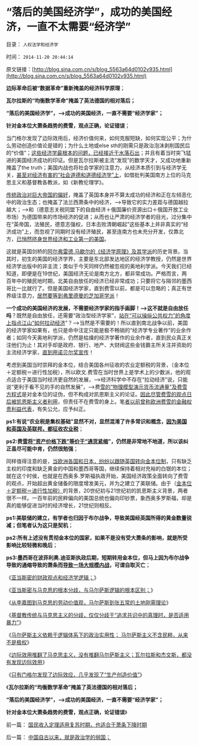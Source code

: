 # “落后的美国经济学”，成功的美国经济，一直不太需要“经济学”

目录： `人权法学和经济学` 

时间： `2014-11-20 20:44:14` 

原文链接：[http://blog.sina.com.cn/s/blog_5563a64d0102v935.html](http://blog.sina.com.cn/s/blog_5563a64d0102v935.html)

**边际革命后被“数据革命”重新掩盖的经济科学原理**；

**瓦尔拉斯的“均衡数学革命”掩盖了英法德国的相对落后；**

**“落后的美国经济学”，——>成功的美国经济，一直不需要“经济学家”；**

**针对金本位大萧条趋势的费雪，观点正确，论证错误**；

当门格尔发现了边际效用后，经济价值何来，如何克服短缺，如何实现公平；为什么劳动创造价值论是错的；为什么土地或else
sth的刚需只是政治泡沫剥削国民后的“价值”；[这些经济学最根本的问题，已经接近于水落石出](../../../2011/2/20/经济学科学标准（边际效用＋抽象建模＋实证统计）.md)；并且有着当时突飞猛进的美国经济成功的印证。但是瓦尔拉斯被主流“发现”的数学天才，又成功地重新掩盖了the
truth；美国内战也将社会学家的注意力，从经济本质引到与经济学无关，[甚至对经济有害的“社会道德和道德经济学”上](../../../2014/4/19/经济学家必须深入理解封建的道德.md)，如借批判美国南方上位的马克思主义和基督教各教派，如《新教伦理学》。

[传统政治对巨大帝国的偏好](../../../2009/9/30/永久性的全国全民总动员.md)，掩盖了英国本身并不算太成功的经济和正在左倾恶化中的政治生态；也掩盖了法兰西萧条中的经济，——>导致它的实力差距与德国越拉越大；——>和（德意志关税同盟下的自由经济＋俄国廉价资源出口＋俄国开放工业市场）为德国带来的市场经济的促进；从而也让严肃的经济学者的目光，过分集中在“英帝国，法殖民，德意志强权，日本击败清朝崛起”这些基本上并非真实的“经济成功”上，而忽视了同期时没有经济殖民，甚至连南方也未充分开发，仅靠北方，[已悄然挤身世界经济和工业第一的美国](../../../2011/10/6/美国经济的可持续发展原因在“人权私有”，早期的萧条.md)。

这就是英国剑桥的[阿尔弗雷德.马歇尔的《经济学原理》及其学派](../../../2011/2/9/瓦尔拉斯没有发现边际效用，A.马歇尔没有理解“边际”.md)的历史背景。当其时，初生的美国的经济学界，主要是东北部发达地区的经济学教授，仍然是世界经济学出版中的非主流；类似于今天同样仍然被忽视的奥地利学派。今天我们已经知道，即便是在19世纪，美国经济无论是南方北方，都非常成功。严格而言，两百年中的殖民地时期，北美自由放任的经济已经非常成功；只要将它与隔邻的墨西哥比一比就行了。但是美国经济学家，直到费雪以前，都是可以忽略的；真正有世界级注意力，[居然要等到弗里德曼的芝加哥学派](../../../2009/12/31/数学囚徒的芝加哥学派.md)！

**一个成功的美国经济的发展，不需要经济学家的指手画脚！——>这不就是自由放任吗**？既然是自由放任，还需要“政治型经济学家”，[站在“可以操纵公共权力”的角度上指点江山“如何拉动经济](../../../2014/1/14/手摇牌永动机，素描“计划经济理论”和“特殊利益集团”.md)”？——>当然是不需要的！所以直到南北战争以前，美国的经济学家如果有，也只是命中注定只能是极不畅销的“经济学专业著作”的业余作者；如同今天奥地利学派，仍然是枯燥的经济学著作的业余作者，直到民众真正关注他们为止！其对手却是政府、银行、地产、大财阀这些金钱霸主所关注并资助的主流经济学家，[直到用诺贝尔奖宣传](../../../2012/10/16/又有两名数学骗子被嘉奖，诺贝尔奖终将声名狼籍.md)！

考虑到美国当时崇拜的金本位，结合美国各州征收的农业定额税的背景，（金本位＋定额税＝进行性加税），所以欧文.费雪在当时世界上是学术上的少数派，他的观点适合于美国当时经济更自然的发展，——>经济科学中不存在“拉动经济”说，只能说“更利于看不见的手的自然发展”，——>费[雪的“物理模型演示货币流通量”及费雪方程式](../../../2011/6/5/费雪“经济学”和基督教低利率道德情结.md)是对金本位的证伪，但不构成对凯恩斯主义的论证。[因此尽管费雪的观点日后被凯恩斯主义者利用](../../../2009/4/24/费雪教条和凯恩斯主义.md)，但责任不在费雪的身上。笔[者以前曾称欧洲费雪的金融权贵利益代表](../../../2011/6/15/费雪低利率和通缩论代表了权贵垄断特权的利益.md)，有失公允，应予纠正。

**ps1:有说“农业税是集权基础”显然不对，显然混淆了许多常识和概念，[因为美国和英国及英联邦，都征收农业税](../../../2012/1/17/英国／印度和美国的土地制度，要不得的土地／房产税.md)**；

**ps2:费[雪将“资产价格下跌”等价于“通货紧缩](../../../2009/4/22/费雪教条之通货紧缩有害论背后的资产利益链.md)”，仍然是非常地不地道，所以该纠正虽尽可能中肯，仍然很勉强**；

同样值得注意的是，[当欧洲各国和日本，纷纷以跟随英国转向金本位制](../../../2011/12/26/货币是中性的；金本位是有害的，中央银行是不必要的；.md)，只有缺乏主权的印度和缺乏黄金的中国和墨西哥等国，继续保持着相对充裕的白银的本位；就在这个时侯，也就是在西奥多.罗斯福执政开始，美国经济政策全面转向了费雪的观点，开始超出黄金储备的限度增发美元，并为之建立了美联储。由于（[金本位＋定额税＝进行性加税）](../../../2014/2/25/金本位制度下的进行性加税直到崩溃，大萧条，明朝.md)的背景，20世纪初与21世纪初的凯恩斯主义背景，两者很不一样。一百年前的民粹偏向的美国总统也偏向印钞票，象西奥多罗斯福，却是真的能够促进当时的经济增长，21世纪则相反。

**ps1:美联储的建立，有学者也归因于布尔战争，导致美国经英国所得的黄金数量锐减；但笔者认为这只是契机**；

**ps2:所有上述没有贯彻金本位的国家，如果不是没有受大萧条的影响，就是所受影响比较轻微和晚后**；

**ps3:墨西哥在波菲利奥.迪亚斯执政后期，短期转用金本位，但马上因为布尔战争导致的通缩导致的萧条而[导致一场大规模内战](../../../2012/6/28/墨西哥民主普选下的长期独裁和内战.md)，可谓自取灭亡**；

《[亚当斯密的财政观点和经济学逻辑；](../../../2014/10/28/亚当斯密的财政观点和经济学逻辑.md)》

《[亚当斯密与马克思的根本分歧，与马尔萨斯逻辑的根本区别；](../../../2014/10/30/亚当斯密与马克思的根本分歧，与马尔萨斯逻辑的根本区别.md)》

《[从李嘉图到马克思的劳动价值观，马尔萨斯到张五常的土地刚需理论](../../../2014/10/31/从李嘉图到马克思的劳动价值观，马尔萨斯到张五常的土地刚需理论.md)》

《[基督教传统与马克思主义的分歧，仅仅分歧于“追求共识中的真理时，是否适用暴力”](../../../2014/11/1/科学的结论非黑即白，族群冲突不可能非黑即白.md)》

《[马尔萨斯主义依赖于逻辑体系下的政治实用性；
马尔萨斯主义不含民粹，从来不是极权](../../../2014/11/2/马尔萨斯主义不民粹，重视逻辑和政治实用性.md)》

《[边际效用推翻了马克思主义，没有推翻马尔萨斯主义；瓦尔拉斯和杰文斯，都没有发现边际效用](../../../2014/11/4/边际效用推翻了马克思主义，被数学家出卖的市场经济.md)》

《[只有门格尔发现了边际效应，几乎发现了“生产创造价值”](../../../2014/11/6/只有门格尔发现了边际效应，几乎发现了“交换创造价值”.md)》

《**瓦尔拉斯的“均衡数学革命”掩盖了英法德国的相对落后；**

**“落后的美国经济学”，——>成功的美国经济，一直不需要“经济学家”；**

**针对金本位大萧条趋势的费雪，观点正确，论证错误**》

前一篇： [国民收入定理适用复苏时期，也适合于萧条下降时期](../../../2014/11/21/国民收入定理适用复苏时期，也适合于萧条下降时期.md)

后一篇： [中国自古以来，就是政治学的弱国；](../../../2014/11/18/中国自古以来，就是政治学的弱国；.md)

